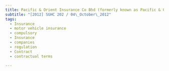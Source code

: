 ```yaml
---
title: Pacific & Orient Insurance Co Bhd (formerly known as Pacific & Orient Insurance Co Sdn 
subtitle: "[2012] SGHC 202 / 04\_October\_2012"
tags:
  - Insurance
  - motor vehicle insurance
  - compulsory
  - Insurance
  - companies
  - regulation
  - Contract
  - contractual terms

---
```


